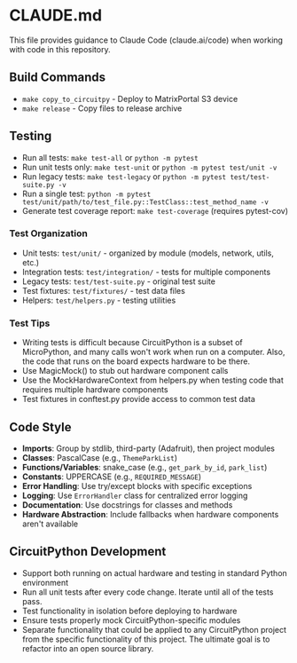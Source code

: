 # CLAUDE.md

This file provides guidance to Claude Code (claude.ai/code) when working with code in this repository.

## Build Commands
* `make copy_to_circuitpy` - Deploy to MatrixPortal S3 device
* `make release` - Copy files to release archive

## Testing
* Run all tests: `make test-all` or `python -m pytest`
* Run unit tests only: `make test-unit` or `python -m pytest test/unit -v`
* Run legacy tests: `make test-legacy` or `python -m pytest test/test-suite.py -v`
* Run a single test: `python -m pytest test/unit/path/to/test_file.py::TestClass::test_method_name -v`
* Generate test coverage report: `make test-coverage` (requires pytest-cov)

### Test Organization
* Unit tests: `test/unit/` - organized by module (models, network, utils, etc.)
* Integration tests: `test/integration/` - tests for multiple components
* Legacy tests: `test/test-suite.py` - original test suite
* Test fixtures: `test/fixtures/` - test data files
* Helpers: `test/helpers.py` - testing utilities

### Test Tips
* Writing tests is difficult because CircuitPython is a subset of MicroPython, and many calls won't work when run on a computer. Also, the code that runs on the board expects hardware to be there.
* Use MagicMock() to stub out hardware component calls
* Use the MockHardwareContext from helpers.py when testing code that requires multiple hardware components
* Test fixtures in conftest.py provide access to common test data

## Code Style
* **Imports**: Group by stdlib, third-party (Adafruit), then project modules
* **Classes**: PascalCase (e.g., `ThemeParkList`)
* **Functions/Variables**: snake_case (e.g., `get_park_by_id`, `park_list`)
* **Constants**: UPPERCASE (e.g., `REQUIRED_MESSAGE`)
* **Error Handling**: Use try/except blocks with specific exceptions
* **Logging**: Use `ErrorHandler` class for centralized error logging
* **Documentation**: Use docstrings for classes and methods
* **Hardware Abstraction**: Include fallbacks when hardware components aren't available

## CircuitPython Development
* Support both running on actual hardware and testing in standard Python environment
* Run all unit tests after every code change.  Iterate until all of the tests pass.
* Test functionality in isolation before deploying to hardware
* Ensure tests properly mock CircuitPython-specific modules
* Separate functionality that could be applied to any CircuitPython project from the specific functionality of this project. The ultimate goal is to refactor into an open source library.